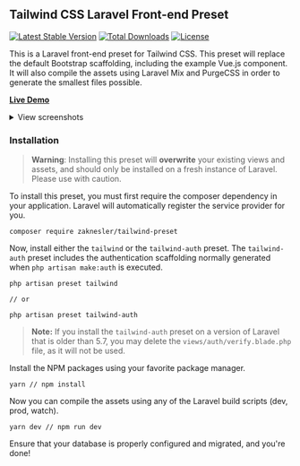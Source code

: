 ## Tailwind CSS Laravel Front-end Preset

[![Latest Stable Version](https://poser.pugx.org/zaknesler/tailwind-preset/v/stable)](https://packagist.org/packages/zaknesler/tailwind-preset)
[![Total Downloads](https://poser.pugx.org/zaknesler/tailwind-preset/downloads)](https://packagist.org/packages/zaknesler/tailwind-preset)
[![License](https://poser.pugx.org/zaknesler/tailwind-preset/license)](https://packagist.org/packages/zaknesler/tailwind-preset)

This is a Laravel front-end preset for Tailwind CSS. This preset will replace the default Bootstrap scaffolding, including the example Vue.js component. It will also compile the assets using Laravel Mix and PurgeCSS in order to generate the smallest files possible.

**[Live Demo](https://preset.zaknesler.com)**

<details>
<summary>View screenshots</summary>

![screenshot of welcome.blade.php](https://user-images.githubusercontent.com/7189795/51078993-5001b600-168d-11e9-9f15-83d44466abf8.png)
    
![screenshot of login.blade.php](https://user-images.githubusercontent.com/7189795/51078994-5001b600-168d-11e9-9db2-f6c5050bea6d.png)
    
![screenshot of home.blade.php](https://user-images.githubusercontent.com/7189795/51078995-509a4c80-168d-11e9-8e23-892bbda6a3a6.png)
</details>

### Installation

> **Warning**: Installing this preset will **overwrite** your existing views and assets, and should only be installed on a fresh instance of Laravel. Please use with caution.

To install this preset, you must first require the composer dependency in your application. Laravel will automatically register the service provider for you.

```
composer require zaknesler/tailwind-preset
```

Now, install either the `tailwind` or the `tailwind-auth` preset. The `tailwind-auth` preset includes the authentication scaffolding normally generated when `php artisan make:auth` is executed.

```
php artisan preset tailwind

// or

php artisan preset tailwind-auth
```

> **Note:** If you install the `tailwind-auth` preset on a version of Laravel that is older than 5.7, you may delete the `views/auth/verify.blade.php` file, as it will not be used.

Install the NPM packages using your favorite package manager.

```
yarn // npm install
```

Now you can compile the assets using any of the Laravel build scripts (dev, prod, watch).

```
yarn dev // npm run dev
```

Ensure that your database is properly configured and migrated, and you're done!
